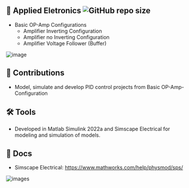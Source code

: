 ## 📜 Applied Eletronics ![GitHub repo size](https://img.shields.io/github/repo-size/TiagoFSGomes/Applied_Electronics_OP_Amp) 
  * Basic OP-Amp Configurations
    - Amplifier Inverting Configuration
    - Amplifier no Inverting Configuration
    - Amplifier Voltage Follower (Buffer)
   
    

![image](https://user-images.githubusercontent.com/67346814/171630587-57af548f-cf95-4c7f-a6af-65c49cd09f85.png)

## 🚀 Contributions
 * Model, simulate and develop PID control projects from Basic OP-Amp-Configuration

## 🛠 Tools
 * Developed in Matlab Simulink 2022a and Simscape Electrical for modeling and simulation of models.

## 📖 Docs
 * Simscape Electrical: https://www.mathworks.com/help/physmod/sps/
  
![images](https://user-images.githubusercontent.com/67346814/171632193-3df15ca3-f865-4765-924a-463dfeb6264c.png)
